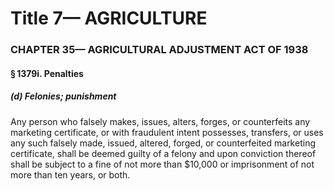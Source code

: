 
# Title 7— AGRICULTURE
### CHAPTER 35— AGRICULTURAL ADJUSTMENT ACT OF 1938
#### § 1379i. Penalties
##### (d) Felonies; punishment

Any person who falsely makes, issues, alters, forges, or counterfeits any marketing certificate, or with fraudulent intent possesses, transfers, or uses any such falsely made, issued, altered, forged, or counterfeited marketing certificate, shall be deemed guilty of a felony and upon conviction thereof shall be subject to a fine of not more than $10,000 or imprisonment of not more than ten years, or both.
